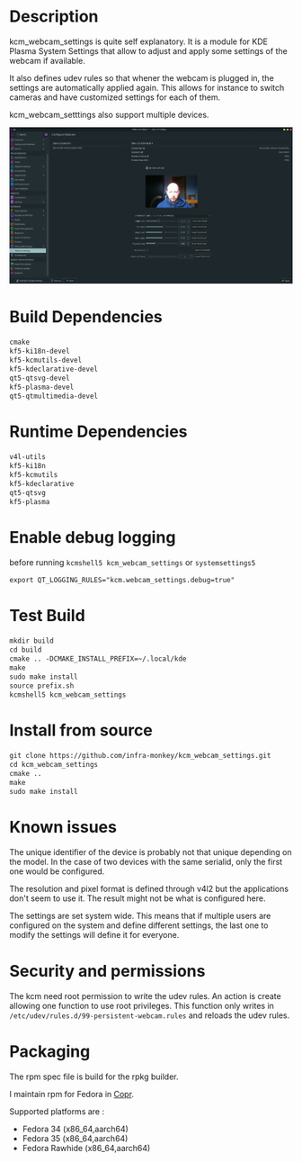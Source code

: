 # Description

kcm_webcam_settings is quite self explanatory. It is a module for KDE Plasma System Settings that allow to adjust and apply some settings of the webcam if available. 

It also defines udev rules so that whener the webcam is plugged in, the settings are automatically applied again. This allows for instance to switch cameras and have customized settings for each of them.

kcm_webcam_setttings also support multiple devices.

![Screenshot](/resources/screenshot_kcm_webcam_settings.png "Webcam Settings")


# Build Dependencies

    cmake
    kf5-ki18n-devel
    kf5-kcmutils-devel
    kf5-kdeclarative-devel
    qt5-qtsvg-devel
    kf5-plasma-devel
    qt5-qtmultimedia-devel

# Runtime Dependencies

    v4l-utils
    kf5-ki18n
    kf5-kcmutils
    kf5-kdeclarative
    qt5-qtsvg
    kf5-plasma

# Enable debug logging

before running `kcmshell5 kcm_webcam_settings` or `systemsettings5`

    export QT_LOGGING_RULES="kcm.webcam_settings.debug=true"


# Test Build

    mkdir build
    cd build
    cmake .. -DCMAKE_INSTALL_PREFIX=~/.local/kde
    make
    sudo make install
    source prefix.sh
    kcmshell5 kcm_webcam_settings

# Install from source

    git clone https://github.com/infra-monkey/kcm_webcam_settings.git
    cd kcm_webcam_settings
    cmake ..
    make
    sudo make install

# Known issues

The unique identifier of the device is probably not that unique depending on the model. In the case of two devices with the same serialid, only the first one would be configured.

The resolution and pixel format is defined through v4l2 but the applications don't seem to use it. The result might not be what is configured here.

The settings are set system wide. This means that if multiple users are configured on the system and define different settings, the last one to modify the settings will define it for everyone.

# Security and permissions

The kcm need root permission to write the udev rules.
An action is create allowing one function to use root privileges. This function only writes in `/etc/udev/rules.d/99-persistent-webcam.rules` and reloads the udev rules.

# Packaging

The rpm spec file is build for the rpkg builder.

I maintain rpm for Fedora in [Copr](https://copr.fedorainfracloud.org/coprs/monkeybizness/kcm_webcam_settings/).

Supported platforms are :
- Fedora 34 (x86_64,aarch64)
- Fedora 35 (x86_64,aarch64)
- Fedora Rawhide (x86_64,aarch64)
